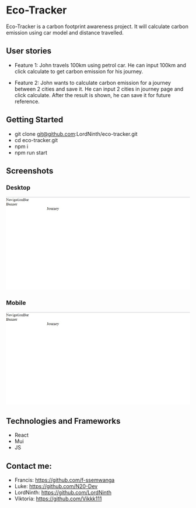 # Eco-Tracker

Eco-Tracker is a carbon footprint awareness project. It will calculate carbon emission using car model and distance travelled.


## User stories

* Feature 1: John travels  100km using petrol car. He can input 100km and click calculate to get carbon emission for his journey.

* Feature 2: John wants to calculate carbon emission for a journey between 2 cities and save it. He can input 2 cities in journey page and click calculate. After the result is shown, he can save it for future reference.

## Getting Started
* git clone git@github.com:LordNinth/eco-tracker.git
* cd eco-tracker.git
* npm i
* npm run start

## Screenshots

### Desktop
![alt text](./images/eco-tracker.jpg)

### Mobile 
![alt text](./images/eco-tracker.jpg)

## Technologies and Frameworks
* React
* Mui
* JS

## Contact me:
* Francis: https://github.com/f-ssemwanga
* Luke: https://github.com/N20-Dev
* LordNinth: https://github.com/LordNinth
* Viktoria: https://github.com/Vikkk111

